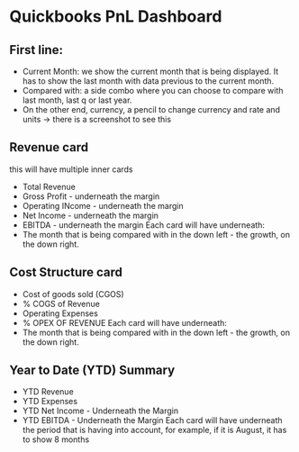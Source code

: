 # Quickbooks PnL Dashboard

## First line:
- Current Month: we show the current month that is being displayed. It has to show the last month with data previous to the current month.
- Compared with: a side combo where you can choose to compare with last month, last q or last year.
- On the other end, currency, a pencil to change currency and rate and units
-> there is a screenshot to see this 

## Revenue card
this will have multiple inner cards
- Total Revenue 
- Gross Profit - underneath the margin
- Operating INcome - underneath the margin
- Net Income - underneath the margin
- EBITDA - underneath the margin
Each card will have underneath:
- The month that is being compared with in the down left - the growth, on the down right.

## Cost Structure card
- Cost of goods sold (CGOS)
- % COGS of Revenue
- Operating Expenses
- % OPEX OF REVENUE
Each card will have underneath:
- The month that is being compared with in the down left - the growth, on the down right.

## Year to Date (YTD) Summary
- YTD Revenue
- YTD Expenses
- YTD Net Income - Underneath the Margin
- YTD EBITDA - Underneath the Margin
Each card will have underneath the period that is having into account, for example, if it is August, it has to show 8 months